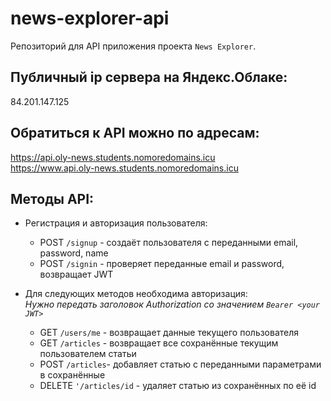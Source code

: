 # news-explorer-api
Репозиторий для API приложения проекта `News Explorer`.
  
## Публичный ip сервера на Яндекс.Облаке:  
84.201.147.125

## Обратиться к API можно по адресам:  
https://api.oly-news.students.nomoredomains.icu  
https://www.api.oly-news.students.nomoredomains.icu  

## Методы API:  
* Регистрация и авторизация пользователя:  
  * POST `/signup` - создаёт пользователя с переданными email, password, name  
  * POST `/signin` - проверяет переданные email и password, возвращает JWT  
  
* Для следующих методов необходима авторизация:   
_Нужно передать заголовок Authorization со значением `Bearer <your JWT>`_  
  * GET `/users/me` - возвращает данные текущего пользователя  
  * GET `/articles` - возвращает все сохранённые текущим пользователем статьи  
  * POST `/articles`- добавляет статью с переданными параметрами в сохранённые  
  * DELETE `'/articles/id` - удаляет статью из сохранённых по её id  
